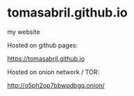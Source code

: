 # tomasabril.github.io
my website

Hosted on github pages:

<https://tomasabril.github.io>


Hosted on onion network / TOR:

<http://o5ph2op7bbwpdbgq.onion/>


